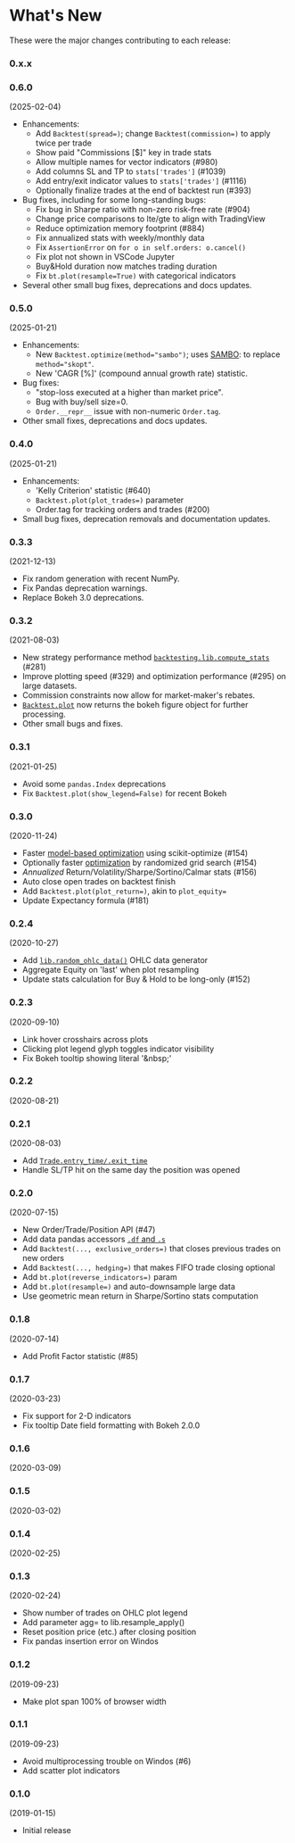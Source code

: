 What's New
==========

These were the major changes contributing to each release:

### 0.x.x

### 0.6.0
(2025-02-04)

* Enhancements:
  * Add `Backtest(spread=)`; change `Backtest(commission=)` to apply twice per trade
  * Show paid "Commissions [$]" key in trade stats
  * Allow multiple names for vector indicators (#980)
  * Add columns SL and TP to `stats['trades']` (#1039)
  * Add entry/exit indicator values to `stats['trades']` (#1116)
  * Optionally finalize trades at the end of backtest run (#393)
* Bug fixes, including for some long-standing bugs:
  * Fix bug in Sharpe ratio with non-zero risk-free rate (#904)
  * Change price comparisons to lte/gte to align with TradingView
  * Reduce optimization memory footprint (#884)
  * Fix annualized stats with weekly/monthly data
  * Fix `AssertionError` on `for o in self.orders: o.cancel()`
  * Fix plot not shown in VSCode Jupyter
  * Buy&Hold duration now matches trading duration
  * Fix `bt.plot(resample=True)` with categorical indicators
* Several other small bug fixes, deprecations and docs updates.


### 0.5.0
(2025-01-21)

* Enhancements:
  * New `Backtest.optimize(method="sambo")`;
    uses [SAMBO](https://sambo-optimization.github.io):
    to replace `method="skopt"`.
  * New 'CAGR [%]' (compound annual growth rate) statistic.
* Bug fixes:
  * "stop-loss executed at a higher than market price".
  * Bug with buy/sell size=0.
  * `Order.__repr__` issue with non-numeric `Order.tag`.
* Other small fixes, deprecations and docs updates.


### 0.4.0
(2025-01-21)

* Enhancements:
  * 'Kelly Criterion' statistic (#640)
  * `Backtest.plot(plot_trades=)` parameter
  * Order.tag for tracking orders and trades (#200)
* Small bug fixes, deprecation removals and documentation updates.


### 0.3.3
(2021-12-13)

* Fix random generation with recent NumPy.
* Fix Pandas deprecation warnings.
* Replace Bokeh 3.0 deprecations.


### 0.3.2
(2021-08-03)

* New strategy performance method [`backtesting.lib.compute_stats`](https://kernc.github.io/backtesting.py/doc/backtesting/lib.html#backtesting.lib.compute_stats) (#281)
* Improve plotting speed (#329) and optimization performance (#295) on large datasets.
* Commission constraints now allow for market-maker's rebates.
* [`Backtest.plot`](https://kernc.github.io/backtesting.py/doc/backtesting/backtesting.html#backtesting.backtesting.Backtest.plot)
  now returns the bokeh figure object for further processing.
* Other small bugs and fixes.


### 0.3.1
(2021-01-25)

* Avoid some `pandas.Index` deprecations
* Fix `Backtest.plot(show_legend=False)` for recent Bokeh


### 0.3.0
(2020-11-24)

* Faster [model-based optimization](https://kernc.github.io/backtesting.py/doc/examples/Parameter%20Heatmap%20&amp;%20Optimization.html#Model-based-optimization) using scikit-optimize (#154)
* Optionally faster [optimization](https://kernc.github.io/backtesting.py/doc/backtesting/backtesting.html#backtesting.backtesting.Backtest.optimize) by randomized grid search (#154)
* _Annualized_ Return/Volatility/Sharpe/Sortino/Calmar stats (#156)
* Auto close open trades on backtest finish
* Add `Backtest.plot(plot_return=)`, akin to `plot_equity=`
* Update Expectancy formula (#181)


### 0.2.4
(2020-10-27)

* Add [`lib.random_ohlc_data()`](https://kernc.github.io/backtesting.py/doc/backtesting/lib.html#backtesting.lib.random_ohlc_data) OHLC data generator
* Aggregate Equity on 'last' when plot resampling
* Update stats calculation for Buy & Hold to be long-only (#152)


### 0.2.3
(2020-09-10)

* Link hover crosshairs across plots
* Clicking plot legend glyph toggles indicator visibility
* Fix Bokeh tooltip showing literal '\&nbsp;'


### 0.2.2
(2020-08-21)


### 0.2.1
(2020-08-03)

* Add [`Trade.entry_time/.exit_time`](https://kernc.github.io/backtesting.py/doc/backtesting/backtesting.html#backtesting.backtesting.Trade)
* Handle SL/TP hit on the same day the position was opened


### 0.2.0
(2020-07-15)

* New Order/Trade/Position API (#47)
* Add data pandas accessors [`.df` and `.s`](https://kernc.github.io/backtesting.py/doc/backtesting/backtesting.html#backtesting.backtesting.Strategy.data)
* Add `Backtest(..., exclusive_orders=)` that closes previous trades on new orders
* Add `Backtest(..., hedging=)` that makes FIFO trade closing optional
* Add `bt.plot(reverse_indicators=)` param
* Add `bt.plot(resample=)` and auto-downsample large data
* Use geometric mean return in Sharpe/Sortino stats computation


### 0.1.8
(2020-07-14)

* Add Profit Factor statistic (#85)


### 0.1.7
(2020-03-23)

* Fix support for 2-D indicators
* Fix tooltip Date field formatting with Bokeh 2.0.0


### 0.1.6
(2020-03-09)


### 0.1.5
(2020-03-02)


### 0.1.4
(2020-02-25)


### 0.1.3
(2020-02-24)

* Show number of trades on OHLC plot legend
* Add parameter agg= to lib.resample_apply()
* Reset position price (etc.) after closing position
* Fix pandas insertion error on Windos


### 0.1.2
(2019-09-23)

* Make plot span 100% of browser width


### 0.1.1
(2019-09-23)

* Avoid multiprocessing trouble on Windos (#6)
* Add scatter plot indicators


### 0.1.0
(2019-01-15)

* Initial release